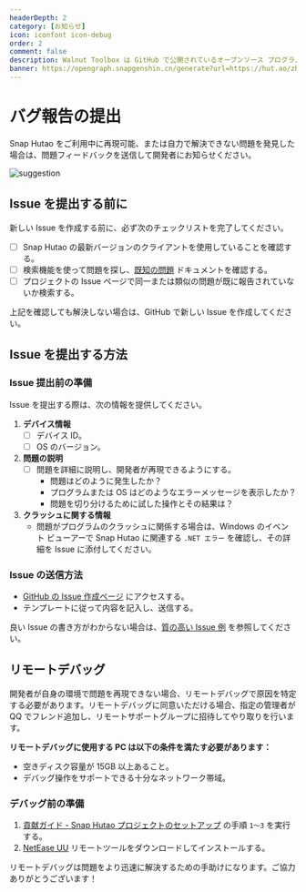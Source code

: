 ```yaml
---
headerDepth: 2
category: [お知らせ]
icon: iconfont icon-debug
order: 2
comment: false
description: Walnut Toolbox は GitHub で公開されているオープンソース プログラムであり、私たちは GitHub の Issue 機能を利用してフィードバックを収集しています。問題の報告は GitHub Issues から送信できます。
banner: https://opengraph.snapgenshin.cn/generate?url=https://hut.ao/zh/statements/bug-report.html
---
```


# バグ報告の提出

Snap Hutao をご利用中に再現可能、または自力で解決できない問題を発見した場合は、問題フィードバックを送信して開発者にお知らせください。

![suggestion](https://img.alicdn.com/imgextra/i3/1797064093/O1CN01jXBMbe1g6du15k9kx_!!1797064093.jpg_.webp)

## Issue を提出する前に

新しい Issue を作成する前に、必ず次のチェックリストを完了してください。

- [ ] Snap Hutao の最新バージョンのクライアントを使用していることを確認する。
- [ ] 検索機能を使って問題を探し、[既知の問題](../advanced/known-issue.md) ドキュメントを確認する。
- [ ] プロジェクトの Issue ページで同一または類似の問題が既に報告されていないか検索する。

上記を確認しても解決しない場合は、GitHub で新しい Issue を作成してください。

## Issue を提出する方法

### Issue 提出前の準備

Issue を提出する際は、次の情報を提供してください。

1. **デバイス情報**
    - [ ] デバイス ID。
    - [ ] OS のバージョン。

2. **問題の説明**
    - [ ] 問題を詳細に説明し、開発者が再現できるようにする。
        - 問題はどのように発生したか？
        - プログラムまたは OS はどのようなエラーメッセージを表示したか？
        - 問題を切り分けるために試した操作とその結果は？

3. **クラッシュに関する情報**
    - 問題がプログラムのクラッシュに関係する場合は、Windows のイベント ビューアーで Snap Hutao に関連する `.NET エラー` を確認し、その詳細を Issue に添付してください。

### Issue の送信方法

- [GitHub の Issue 作成ページ](https://github.com/DGP-Studio/Snap.Hutao/issues/new/choose) にアクセスする。
- テンプレートに従って内容を記入し、送信する。

良い Issue の書き方がわからない場合は、[質の高い Issue 例](https://github.com/DGP-Studio/Snap.Hutao/issues?q=is%3Aissue%20label%3A%E4%BC%98%E8%B4%A8%E9%97%AE%E9%A2%98) を参照してください。

## リモートデバッグ

開発者が自身の環境で問題を再現できない場合、リモートデバッグで原因を特定する必要があります。リモートデバッグに同意いただける場合、指定の管理者が QQ でフレンド追加し、リモートサポートグループに招待してやり取りを行います。

**リモートデバッグに使用する PC は以下の条件を満たす必要があります：**

- 空きディスク容量が 15GB 以上あること。
- デバッグ操作をサポートできる十分なネットワーク帯域。

### デバッグ前の準備

1. [貢献ガイド - Snap Hutao プロジェクトのセットアップ](../development/contribute.md#设置-snaphutao-项目) の手順 `1～3` を実行する。
2. [NetEase UU](https://uuyc.163.com/) リモートツールをダウンロードしてインストールする。

リモートデバッグは問題をより迅速に解決するための手助けになります。ご協力ありがとうございます！
